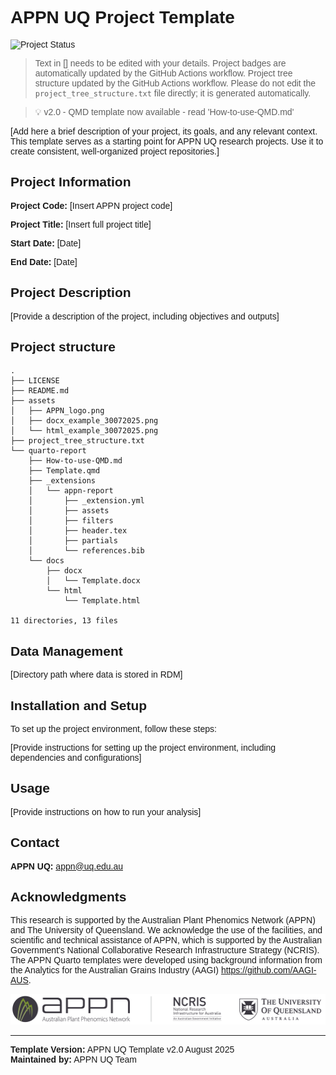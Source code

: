 <div style="font-family: Arial, sans-serif;">

# APPN UQ Project Template

![Project Status](https://img.shields.io/badge/status-ACTIVE-6f901e)
<!-- Status last updated: 2025-10-12 06:21:02 UTC | Commits last week: 7 -->

> Text in [] needs to be edited with your details.
> Project badges are automatically updated by the GitHub Actions workflow.
> Project tree structure updated by the GitHub Actions workflow.
> Please do not edit the `project_tree_structure.txt` file directly; it is generated automatically.

>💡 v2.0 - QMD template now available - read 'How-to-use-QMD.md'

[Add here a brief description of your project, its goals, and any relevant context. This template serves as a starting point for APPN UQ research projects. Use it to create consistent, well-organized project repositories.]


## Project Information

**Project Code:** [Insert APPN project code]

**Project Title:** [Insert full project title]

**Start Date:** [Date]

**End Date:** [Date]  

## Project Description

[Provide a description of the project, including objectives and outputs]

<!-- PROJECT_TREE_START -->
<h2>Project structure</h2>

```plaintext
.
├── LICENSE
├── README.md
├── assets
│   ├── APPN_logo.png
│   ├── docx_example_30072025.png
│   └── html_example_30072025.png
├── project_tree_structure.txt
└── quarto-report
    ├── How-to-use-QMD.md
    ├── Template.qmd
    ├── _extensions
    │   └── appn-report
    │       ├── _extension.yml
    │       ├── assets
    │       ├── filters
    │       ├── header.tex
    │       ├── partials
    │       └── references.bib
    └── docs
        ├── docx
        │   └── Template.docx
        └── html
            └── Template.html

11 directories, 13 files
```
<!-- PROJECT_TREE_END -->

## Data Management

[Directory path where data is stored in RDM]

## Installation and Setup

To set up the project environment, follow these steps:

[Provide instructions for setting up the project environment, including dependencies and configurations]

## Usage

[Provide instructions on how to run your analysis]


## Contact

**APPN UQ:** appn@uq.edu.au

## Acknowledgments

This research is supported by the Australian Plant Phenomics Network (APPN) and The University of Queensland. We acknowledge the use of the facilities, and scientific and technical assistance of APPN, which is supported by the Australian Government's National Collaborative Research Infrastructure Strategy (NCRIS). The APPN Quarto templates were developed using background information from the Analytics for the Australian Grains Industry (AAGI) https://github.com/AAGI-AUS. 


![APPN Logo](assets/APPN_logo.png)


---

**Template Version:** APPN UQ Template v2.0 August 2025  
**Maintained by:** APPN UQ Team

</div>


